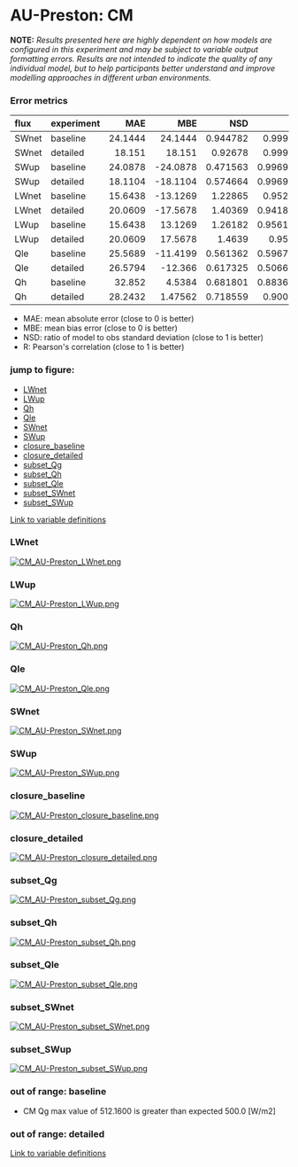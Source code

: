 # AU-Preston: CM

**NOTE:** *Results presented here are highly dependent on how models are configured in this experiment and may be subject to variable output formatting errors. Results are not intended to indicate the quality of any individual model, but to help participants better understand and improve modelling approaches in different urban environments.*

### Error metrics

| flux   | experiment   |     MAE |       MBE |      NSD |        R |
|:-------|:-------------|--------:|----------:|---------:|---------:|
| SWnet  | baseline     | 24.1444 |  24.1444  | 0.944782 | 0.99991  |
| SWnet  | detailed     | 18.151  |  18.151   | 0.92678  | 0.99991  |
| SWup   | baseline     | 24.0878 | -24.0878  | 0.471563 | 0.996948 |
| SWup   | detailed     | 18.1104 | -18.1104  | 0.574664 | 0.996947 |
| LWnet  | baseline     | 15.6438 | -13.1269  | 1.22865  | 0.95261  |
| LWnet  | detailed     | 20.0609 | -17.5678  | 1.40369  | 0.941873 |
| LWup   | baseline     | 15.6438 |  13.1269  | 1.26182  | 0.956129 |
| LWup   | detailed     | 20.0609 |  17.5678  | 1.4639   | 0.9557   |
| Qle    | baseline     | 25.5689 | -11.4199  | 0.561362 | 0.596748 |
| Qle    | detailed     | 26.5794 | -12.366   | 0.617325 | 0.506612 |
| Qh     | baseline     | 32.852  |   4.5384  | 0.681801 | 0.883652 |
| Qh     | detailed     | 28.2432 |   1.47562 | 0.718559 | 0.90031  |

 - MAE: mean absolute error (close to 0 is better)
 - MBE: mean bias error (close to 0 is better)
 - NSD: ratio of model to obs standard deviation (close to 1 is better)
 - R: Pearson's correlation (close to 1 is better)

### jump to figure:
 - [LWnet](#lwnet)
 - [LWup](#lwup)
 - [Qh](#qh)
 - [Qle](#qle)
 - [SWnet](#swnet)
 - [SWup](#swup)
 - [closure_baseline](#closure_baseline)
 - [closure_detailed](#closure_detailed)
 - [subset_Qg](#subset_qg)
 - [subset_Qh](#subset_qh)
 - [subset_Qle](#subset_qle)
 - [subset_SWnet](#subset_swnet)
 - [subset_SWup](#subset_swup)

[Link to variable definitions](../modelattrs/variable_definitions.md)

### <a name="lwnet"></a>LWnet
[![CM_AU-Preston_LWnet.png](CM_AU-Preston_LWnet.png)](CM_AU-Preston_LWnet.png)

### <a name="lwup"></a>LWup
[![CM_AU-Preston_LWup.png](CM_AU-Preston_LWup.png)](CM_AU-Preston_LWup.png)

### <a name="qh"></a>Qh
[![CM_AU-Preston_Qh.png](CM_AU-Preston_Qh.png)](CM_AU-Preston_Qh.png)

### <a name="qle"></a>Qle
[![CM_AU-Preston_Qle.png](CM_AU-Preston_Qle.png)](CM_AU-Preston_Qle.png)

### <a name="swnet"></a>SWnet
[![CM_AU-Preston_SWnet.png](CM_AU-Preston_SWnet.png)](CM_AU-Preston_SWnet.png)

### <a name="swup"></a>SWup
[![CM_AU-Preston_SWup.png](CM_AU-Preston_SWup.png)](CM_AU-Preston_SWup.png)

### <a name="closure_baseline"></a>closure_baseline
[![CM_AU-Preston_closure_baseline.png](CM_AU-Preston_closure_baseline.png)](CM_AU-Preston_closure_baseline.png)

### <a name="closure_detailed"></a>closure_detailed
[![CM_AU-Preston_closure_detailed.png](CM_AU-Preston_closure_detailed.png)](CM_AU-Preston_closure_detailed.png)

### <a name="subset_qg"></a>subset_Qg
[![CM_AU-Preston_subset_Qg.png](CM_AU-Preston_subset_Qg.png)](CM_AU-Preston_subset_Qg.png)

### <a name="subset_qh"></a>subset_Qh
[![CM_AU-Preston_subset_Qh.png](CM_AU-Preston_subset_Qh.png)](CM_AU-Preston_subset_Qh.png)

### <a name="subset_qle"></a>subset_Qle
[![CM_AU-Preston_subset_Qle.png](CM_AU-Preston_subset_Qle.png)](CM_AU-Preston_subset_Qle.png)

### <a name="subset_swnet"></a>subset_SWnet
[![CM_AU-Preston_subset_SWnet.png](CM_AU-Preston_subset_SWnet.png)](CM_AU-Preston_subset_SWnet.png)

### <a name="subset_swup"></a>subset_SWup
[![CM_AU-Preston_subset_SWup.png](CM_AU-Preston_subset_SWup.png)](CM_AU-Preston_subset_SWup.png)

### out of range: baseline

 - CM Qg max value of 512.1600 is greater than expected 500.0 [W/m2]

### out of range: detailed



[Link to variable definitions](../modelattrs/variable_definitions.md)

